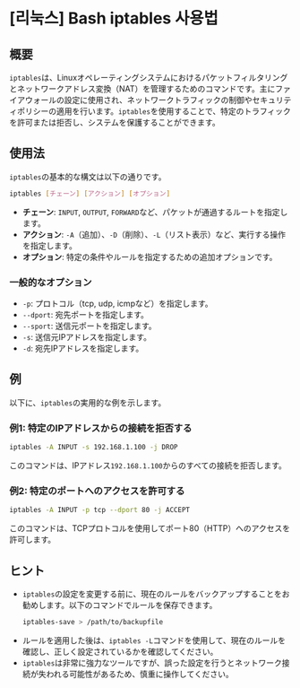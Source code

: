 # [리눅스] Bash iptables 사용법

## 概要
`iptables`は、Linuxオペレーティングシステムにおけるパケットフィルタリングとネットワークアドレス変換（NAT）を管理するためのコマンドです。主にファイアウォールの設定に使用され、ネットワークトラフィックの制御やセキュリティポリシーの適用を行います。`iptables`を使用することで、特定のトラフィックを許可または拒否し、システムを保護することができます。

## 使用法
`iptables`の基本的な構文は以下の通りです。

```bash
iptables [チェーン] [アクション] [オプション]
```

- **チェーン**: `INPUT`, `OUTPUT`, `FORWARD`など、パケットが通過するルートを指定します。
- **アクション**: `-A`（追加）、`-D`（削除）、`-L`（リスト表示）など、実行する操作を指定します。
- **オプション**: 特定の条件やルールを指定するための追加オプションです。

### 一般的なオプション
- `-p`: プロトコル（tcp, udp, icmpなど）を指定します。
- `--dport`: 宛先ポートを指定します。
- `--sport`: 送信元ポートを指定します。
- `-s`: 送信元IPアドレスを指定します。
- `-d`: 宛先IPアドレスを指定します。

## 例
以下に、`iptables`の実用的な例を示します。

### 例1: 特定のIPアドレスからの接続を拒否する
```bash
iptables -A INPUT -s 192.168.1.100 -j DROP
```
このコマンドは、IPアドレス`192.168.1.100`からのすべての接続を拒否します。

### 例2: 特定のポートへのアクセスを許可する
```bash
iptables -A INPUT -p tcp --dport 80 -j ACCEPT
```
このコマンドは、TCPプロトコルを使用してポート80（HTTP）へのアクセスを許可します。

## ヒント
- `iptables`の設定を変更する前に、現在のルールをバックアップすることをお勧めします。以下のコマンドでルールを保存できます。
  ```bash
  iptables-save > /path/to/backupfile
  ```
- ルールを適用した後は、`iptables -L`コマンドを使用して、現在のルールを確認し、正しく設定されているかを確認してください。
- `iptables`は非常に強力なツールですが、誤った設定を行うとネットワーク接続が失われる可能性があるため、慎重に操作してください。